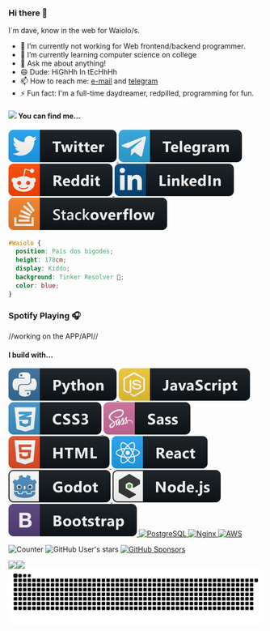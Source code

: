 ### Hi there 👋

<!--
**waiolo/waiolo** is a ✨ _special_ ✨ repository because its `README.md` (this file) appears on your GitHub profile.


-->

I´m dave, know in the web for Waiolo/s.

- 🔭 I’m currently not working for Web frontend/backend programmer.<br>
- 🌱 I’m currently learning computer science on college<br>
- 💬 Ask me about anything!<br>
- 😄 Dude: HiGhHh In tEcHhHh<br>
- 📫 How to reach me: [e-mail](davecarrijo@hotmail.com) and [telegram](https://telegram.me/waiolo)<br>
- ⚡ Fun fact: I'm a full-time daydreamer, redpilled, programming for fun.<br>


<!-- primeira coluna -->

#### <img src="https://media.giphy.com/media/VgCDAzcKvsR6OM0uWg/giphy.gif" width="30"> You can find me...

<p align="left">

 <a href="https://twitter.com/davecarrijo" target="_blank">
    <img src="https://github.com/MikeCodesDotNET/ColoredBadges/raw/master/svg/social/twitter.svg" alt="Twitter" style="vertical-align:top margin:6px 4px">
  </a>
 <a href="https://telegram.me/mexicaninho" target="_blank">
    <img src="https://github.com/MikeCodesDotNET/ColoredBadges/raw/master/svg/social/telegram.svg" alt="Telegram" style="vertical-align:top margin:6px 4px">
  </a>
 <a href="https://www.reddit.com/user/Waiolo" target="_blank">
    <img src="https://github.com/MikeCodesDotNET/ColoredBadges/raw/master/svg/social/reddit.svg" alt="Reddit" style="vertical-align:top margin:6px 4px">
  </a>
 <a href="https://www.linkedin.com/in/davidcarrijo/" target="_blank">
    <img src="https://github.com/MikeCodesDotNET/ColoredBadges/raw/master/svg/social/linkedin.svg" alt="Linkdln" style="vertical-align:top margin:6px 4px">
  </a>
 <a href="" target="_blank">
    <img src="https://raw.githubusercontent.com/MikeCodesDotNET/ColoredBadges/master/svg/social/stackoverflow.svg" alt="StackOverFlow" style="vertical-align:top margin:6px 4px">
  </a>

</p>


```css
#Waiolo {
  position: País dos bigodes;
  height: 178cm;
  display: Kiddo;
  background: Tinker Resolver 🔨;
  color: blue;
}
```

### Spotify Playing 🎧

//working on the APP/API//

<!-- Segunda coluna -->

#### I build with...

<p align="left">
 <a href="#">
    <img src="https://raw.githubusercontent.com/MikeCodesDotNET/ColoredBadges/master/svg/dev/languages/python.svg" alt="Python" style="vertical-align:top margin:6px 4px">
  </a>
 <a href="#">
    <img src="https://github.com/MikeCodesDotNET/ColoredBadges/raw/master/svg/dev/languages/js.svg" alt="JavaScript" style="vertical-align:top margin:6px 4px">
  </a>
 <a href="#">
    <img src="https://github.com/MikeCodesDotNET/ColoredBadges/raw/master/svg/dev/languages/css3.svg" alt="CSS" style="vertical-align:top margin:6px 4px">
  </a>
 <a href="#">
    <img src="https://raw.githubusercontent.com/MikeCodesDotNET/ColoredBadges/master/svg/dev/languages/sass.svg" alt="SASS" style="vertical-align:top margin:6px 4px">
  </a>
 <a href="#">
    <img src="https://github.com/MikeCodesDotNET/ColoredBadges/raw/master/svg/dev/languages/html.svg" alt="HTML" style="vertical-align:top margin:6px 4px">
  </a>
 <a href="#">
<!--  not yet   <img src="https://github.com/MikeCodesDotNET/ColoredBadges/raw/master/svg/dev/languages/swift.svg" alt="Swift" style="vertical-align:top margin:6px 4px">
  </a> -->
 <a href="#">
    <img src="https://raw.githubusercontent.com/MikeCodesDotNET/ColoredBadges/master/svg/dev/frameworks/react.svg" alt="ReactJS" style="vertical-align:top margin:6px 4px">
  </a>
 <a href="#">
    <img src="https://github.com/MikeCodesDotNET/ColoredBadges/raw/master/svg/dev/frameworks/godot.svg" alt="Godot" style="vertical-align:top margin:6px 4px">
  </a>
 <a href="#">
    <img src="https://raw.githubusercontent.com/MikeCodesDotNET/ColoredBadges/master/svg/dev/frameworks/nodejs_larger.svg" alt="Node.js" style="vertical-align:top margin:6px 4px">
  </a>
 <a href="#">
    <img src="https://raw.githubusercontent.com/MikeCodesDotNET/ColoredBadges/master/svg/dev/frameworks/bootstrap.svg" alt="Bootstrap" style="vertical-align:top margin:6px 4px">
  </a>
   <a href="#">
    <img src="https://img.shields.io/badge/PostgreSQL-316192?style=for-the-badge&logo=postgresql&logoColor=white" alt="PostgreSQL" style="vertical-align:top margin:6px 4px">
  </a>
   <a href="#">
    <img src="https://img.shields.io/badge/Nginx-009639?style=for-the-badge&logo=nginx&logoColor=white" alt="Nginx" style="vertical-align:top margin:6px 4px">
  </a>
   <a href="#">
    <img src="https://img.shields.io/badge/Amazon_AWS-232F3E?style=for-the-badge&logo=amazon-aws&logoColor=whitee" alt="AWS" style="vertical-align:top margin:6px 4px">
  </a>

</p>
<!-- Terceira coluna -->

![Counter](https://visitor-badge.glitch.me/badge?page_id=waiolo.visitor-badge)
![GitHub User's stars](https://img.shields.io/github/stars/waiolo?affiliations=OWNER%2CCOLLABORATOR&label=GH%20stars)
[![GitHub Sponsors](https://img.shields.io/github/sponsors/waiolo?label=GH%20sponsors&style=flat)](https://github.com/sponsors/waiolo)

<a href="https://github.com/anuraghazra/github-readme-stats">
  <img align="left" src="https://github-readme-stats.vercel.app/api?username=waiolo&theme=tokyonight&count_private=true&show_icons=true&hide_border=true" />
</a>
<a href="https://github.com/anuraghazra/github-readme-stats">
  <img align="left" src="https://github-readme-stats.vercel.app/api/top-langs/?username=waiolo&theme=tokyonight" />
</a>
<div>
  
![Snake animation](https://github.com/davecarrijo/davecarrijo/blob/output/github-contribution-grid-snake.svg)
 
</div>
